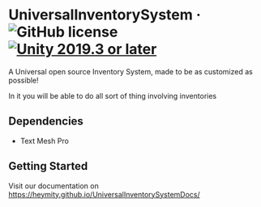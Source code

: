 # UniversalInventorySystem  · ![GitHub license](https://img.shields.io/badge/license-Apache2-brightgreen.svg) [![Unity 2019.3 or later](https://img.shields.io/badge/unity-2019.3%20or%20later-green.svg?logo=unity&cacheSeconds=2592000)](https://unity3d.com/get-unity/download/archive)

A Universal open source Inventory System, made to be as customized as possible!

In it you will be able to do all sort of thing involving inventories

## Dependencies
- Text Mesh Pro

## Getting Started
Visit our documentation on https://heymity.github.io/UniversalInventorySystemDocs/
